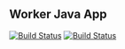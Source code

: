 ## Worker Java App

  [![Build Status](http://34.79.109.255:8080/buildStatus/icon?job=instavote%2Fworker-build&subject=Build&color=blue)](http://34.79.109.255:8080/job/instavote/job/worker-build/)
  [![Build Status](http://34.79.109.255:8080/buildStatus/icon?job=instavote%2Fworker-test&subject=UnitTest)](http://34.79.109.255:8080/job/instavote/job/worker-test/)
